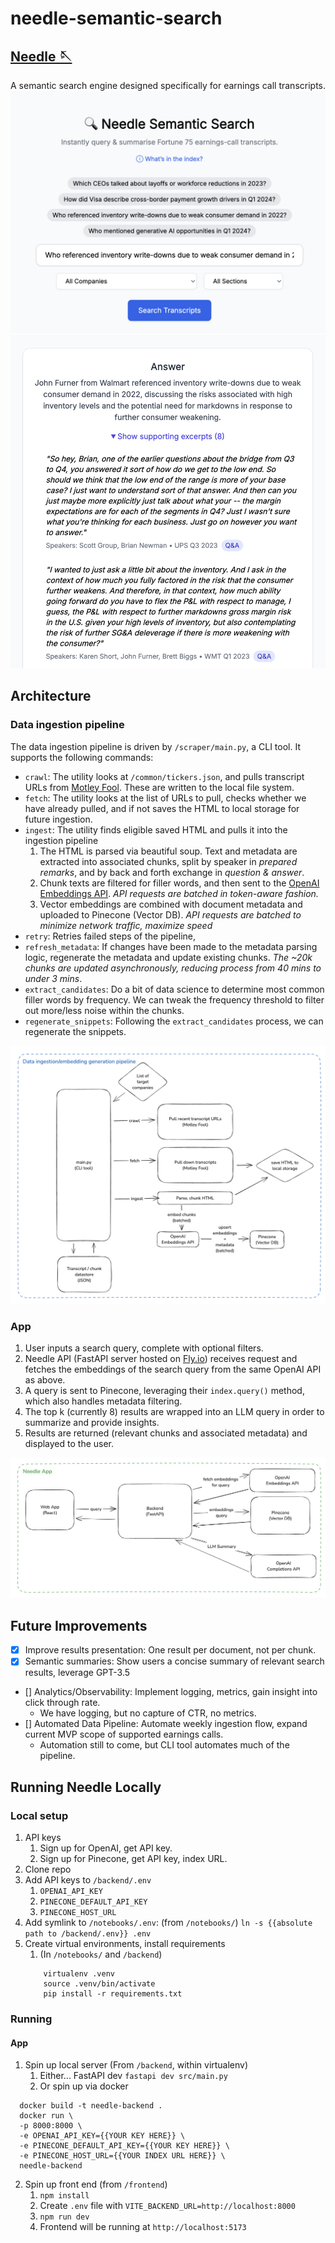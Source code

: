 # needle-semantic-search
## [Needle 🪡](https://needle-semantic-search.vercel.app/)
A semantic search engine designed specifically for earnings call transcripts.
<img src="docs/app_1.png">
<img src="docs/app_2.png">

## Architecture
### Data ingestion pipeline
The data ingestion pipeline is driven by `/scraper/main.py`, a CLI tool. It supports the following commands:
- `crawl`: The utility looks at `/common/tickers.json`, and pulls transcript URLs from [Motley Fool](https://www.fool.com/). These are written to the local file system.
- `fetch`: The utility looks at the list of URLs to pull, checks whether we have already pulled, and if not saves the HTML to local storage for future ingestion.
- `ingest`: The utility finds eligible saved HTML and pulls it into the ingestion pipeline
  1. The HTML is parsed via beautiful soup. Text and metadata are extracted into associated chunks, split by speaker in _prepared remarks_, and by back and forth exchange in _question & answer_.
  2. Chunk texts are filtered for filler words, and then sent to the [OpenAI Embeddings API](https://platform.openai.com/docs/guides/embeddings). _API requests are batched in token-aware fashion._
  3. Vector embeddings are combined with document metadata and uploaded to Pinecone (Vector DB). _API requests are batched to minimize network traffic, maximize speed_
- `retry`: Retries failed steps of the pipeline, 
- `refresh_metadata`: If changes have been made to the metadata parsing logic, regenerate the metadata and update existing chunks. _The ~20k chunks are updated asynchronously, reducing process from 40 mins to under 3 mins_.
- `extract_candidates`: Do a bit of data science to determine most common filler words by frequency. We can tweak the frequency threshold to filter out more/less noise within the chunks.
- `regenerate_snippets`: Following the `extract_candidates` process, we can regenerate the snippets.

<img src="docs/data_ingestion_pipeline.png">

### App
1. User inputs a search query, complete with optional filters.
2. Needle API (FastAPI server hosted on [Fly.io](https://fly.io/)) receives request and fetches the embeddings of the search query from the same OpenAI API as above.
3. A query is sent to Pinecone, leveraging their `index.query()` method, which also handles metadata filtering.
4. The top k (currently 8) results are wrapped into an LLM query in order to summarize and provide insights.
5. Results are returned (relevant chunks and associated metadata) and displayed to the user.
<img src="docs/app_diagram.png">

## Future Improvements
- [x] Improve results presentation: One result per document, not per chunk.
- [x] Semantic summaries: Show users a concise summary of relevant search results, leverage GPT-3.5
- [] Analytics/Observability: Implement logging, metrics, gain insight into click through rate.
  - We have logging, but no capture of CTR, no metrics.
- [] Automated Data Pipeline: Automate weekly ingestion flow, expand current MVP scope of supported earnings calls.
  - Automation still to come, but CLI tool automates much of the pipeline.

## Running Needle Locally
### Local setup
1. API keys
    1. Sign up for OpenAI, get API key.
    2. Sign up for Pinecone, get API key, index URL.
2. Clone repo
3. Add API keys to `/backend/.env`
    1. `OPENAI_API_KEY`
    2. `PINECONE_DEFAULT_API_KEY`
    3. `PINECONE_HOST_URL`
4. Add symlink to `/notebooks/.env`: (from `/notebooks/`) 
    ```ln -s {{absolute path to /backend/.env}} .env```
5. Create virtual environments, install requirements
    1. (In `/notebooks/` and `/backend`) 
    ```
        virtualenv .venv
        source .venv/bin/activate
        pip install -r requirements.txt
    ```
### Running
#### App
1. Spin up local server (From `/backend`, within virtualenv) 
    1. Either... FastAPI dev
  ```fastapi dev src/main.py```
    2. Or spin up via docker
  ```
    docker build -t needle-backend .
    docker run \
    -p 8000:8000 \
    -e OPENAI_API_KEY={{YOUR KEY HERE}} \
    -e PINECONE_DEFAULT_API_KEY={{YOUR KEY HERE}} \
    -e PINECONE_HOST_URL={{YOUR INDEX URL HERE}} \
    needle-backend
  ```   
2. Spin up front end (from `/frontend`)
    1. `npm install`
    2. Create `.env` file with
    ```VITE_BACKEND_URL=http://localhost:8000```
    3. `npm run dev`
    4. Frontend will be running at `http://localhost:5173`
